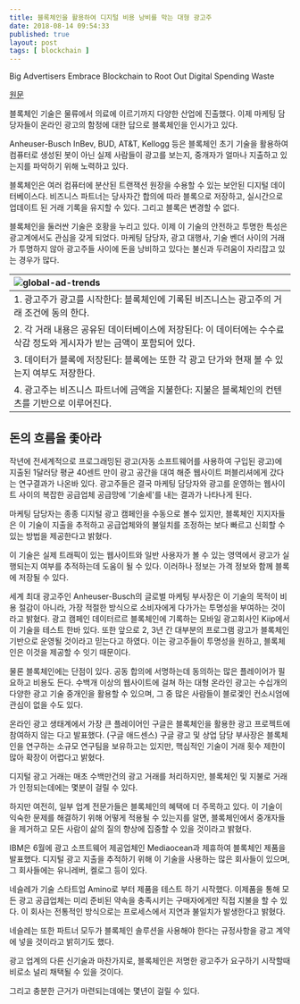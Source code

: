 ```yaml
---
title: 블록체인을 활용하여 디지털 비용 낭비를 막는 대형 광고주
date: 2018-08-14 09:54:33
published: true
layout: post
tags: [ blockchain ]
---
```


Big Advertisers Embrace Blockchain to Root Out Digital Spending Waste

[원문](https://www.wsj.com/articles/big-advertisers-embrace-blockchain-to-root-out-digital-spending-waste-1531396800)

블록체인 기술은 물류에서 의료에 이르기까지 다양한 산업에 진출했다. 이제 마케팅 담당자들이 온라인 광고의 함정에 대한 답으로 블록체인을 인시가고 있다.

Anheuser-Busch InBev, BUD, AT&T, Kellogg 등은 블록체인 초기 기술을 활용하여 컴퓨터로 생성된 봇이 아닌 실제 사람들이 광고를 보는지, 중개자가 얼마나 지출하고 있는지를 파악하기 위해 노력하고 있다.

블록체인은 여러 컴퓨터에 분산된 트랜잭션 원장을 수용할 수 있는 보안된 디지털 데이터베이스다. 비즈니스 파트너는 당사자간 합의에 따라 블록으로 저장하고, 실시간으로 업데이트 된 거래 기록을 유지할 수 있다. 그리고 블록은 변경할 수 없다.

블록체인을 둘러싼 기술은 호황을 누리고 있다. 이제 이 기술의 안전하고 투명한 특성은 광고계에서도 관심을 갖게 되었다. 마케팅 담당자, 광고 대행사, 기술 벤더 사이의 거래가 투명하지 않아 광고주들 사이에 돈을 낭비하고 있다는 불신과 두려움이 자리잡고 있는 경우가 많다.

|![global-ad-trends](../../../../2018/08/global-ad-trends.png)|
|:-|
| 1.  광고주가 광고를 시작한다: 블록체인에 기록된 비즈니스는 광고주의 거래 조건에 동의 한다. |
| 2. 각 거래 내용은 공유된 데이터베이스에 저장된다: 이 데이터에는 수수료 삭감 정도와 게시자가 받는 금액이 포함되어 있다.  |
| 3. 데이터가 블록에 저장된다: 블록에는 또한 각 광고 단가와 현재 볼 수 있는지 여부도 저장한다. |
| 4. 광고주는 비즈니스 파트너에 금액을 지불한다: 지불은 블록체인의 컨텐츠를 기반으로 이루어진다. |

## 돈의 흐름을 좇아라

작년에 전세계적으로 프로그래밍된 광고(자동 소프트웨어를 사용하여 구입된 광고)에 지출된 1달러당 평균 40센트 만이 광고 공간을 대여 해준 웹사이트 퍼블리셔에게 갔다는 연구결과가 나온바 있다. 광고주들은 결국 마케팅 담당자와 광고를 운영하는 웹사이트 사이의 복잡한 공급업체 공급망에 '기술세'를 내는 결과가 나타나게 된다.

마케팅 담당자는 종종 디지털 광고 캠페인을 수동으로 볼수 있지만, 블록체인 지지자들은 이 기술이 지출을 추적하고 공급업체와의 불일치를 조정하는 보다 빠르고 신회할 수 있는 방법을 제공한다고 밝혔다. 

이 기술은 실제 트래픽이 있는 웹사이트와 일반 사용자가 볼 수 있는 영역에서 광고가 실행되는지 여부를 추적하는데 도움이 될 수 있다. 이러하나 정보는 가격 정보와 함께 블록에 저장될 수 있다.

세계 최대 광고주인 Anheuser-Busch의 글로벌 마케팅 부사장은 이 기술의 목적이 비용 절감이 아니라, 가장 적절한 방식으로 소비자에게 다가가는 투명성을 부여하는 것이라고 밝혔다. 광고 캠페인 데이터르르 블록체인에 기록하는 모바일 광고회사인 Kiip에서 이 기술을 테스트 한바 있다. 또한 앞으로 2, 3년 간 대부분의 프로그램 광고가 블록체인 기반으로 운영될 것이라고 믿는다고 하였다. 이는 광고주들이 투명성을 원하고, 블록체인은 이것을 제공할 수 잇기 때문이다.

물론 블록체인에는 단점이 있다. 공동 합의에 서명하는데 동의하는 많은 플레이어가 필요하고 비용도 든다. 수백개 이상의 웹사이트에 걸쳐 하는 대형 온라인 광고는 수십개의 다양한 광고 기술 중개인을 활용할 수 있으며, 그 중 많은 사람들이 블로겣인 컨소시엄에 관심이 없을 수도 있다. 

온라인 광고 생태계에서 가장 큰 플레이어인 구글은 블록체인을 활용한 광고 프로젝트에 참여하지 않는 다고 발표했다. (구글 애드센스) 구글 광고 및 상업 담당 부사장은 블록체인을 연구하는 소규모 연구팀을 보유하고는 있지만, 핵심적인 기술이 거래 횟수 제한이 많아 확장이 어렵다고 밝혔다.

디지털 광고 거래는 매초 수백만건의 광고 거래를 처리하지만, 블록체인 및 지불로 거래가 인정되는데에는 몇분이 걸릴 수 있다.

하지만 여전히, 일부 업계 전문가들은 블록체인의 혜택에 더 주목하고 있다. 이 기술이 익숙한 문제를 해결하기 위해 어떻게 적용될 수 있는지를 알면, 블록체인에서 중개자들을 제거하고 모든 사람이 삶의 질의 향상에 집중할 수 있을 것이라고 밝혔다.

IBM은 6월에 광고 소프트웨어 제공업체인 Mediaocean과 제휴하여 블록체인 제품을 발표했다. 디지털 광고 지출을 추적하기 위해 이 기술을 사용하는 많은 회사들이 있으며, 그 회사들에는 유니레버, 켈로그 등이 있다.

네슬레가 기술 스타트업 Amino로 부터 제품을 테스트 하기 시작했다. 이제품을 통해 모든 광고 공급업체는 미리 준비된 약속을 충족시키는 구매자에게만 직접 지불을 할 수 있다. 이 회사는 전통적인 방식으로는 프로세스에서 지연과 불일치가 발생한다고 밝혔다.

네슬레는 또한 파트너 모두가 블록체인 솔루션을 사용해야 한다는 규정사항을 광고 계약에 넣을 것이라고 밝히기도 했다.

광고 업계의 다른 신기술과 마찬가지로, 블록체인은 저명한 광고주가 요구하기 시작할때 비로소 널리 채택될 수 있을 것이다.

그리고 충분한 근거가 마련되는데에는 몇년이 걸릴 수 있다. 